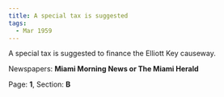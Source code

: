 ```yaml
---  
title: A special tax is suggested  
tags:  
  - Mar 1959  
---  
```

  
A special tax is suggested to finance the Elliott Key causeway.  
  
Newspapers: **Miami Morning News or The Miami Herald**  
  
Page: **1**, Section: **B** 
